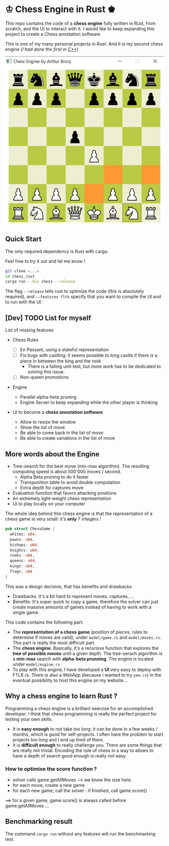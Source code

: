 # ♔ Chess Engine in Rust ♚

This repo contains the code of a **chess engine** fully written in Rust, from scratch, and the UI to interact with it. I would like to keep expanding this project to create a Chess annotation software.

This is one of my many personal projects in Rust. And it is my second chess engine (*I had done the first in [C++](https://github.com/arthurBricq/chess_cpp)*)

![](screenshot.png)


## Quick Start

The only required dependency is Rust with cargo.

Feel free to try it out and let me know !

```bash
git clone <...>
cd chess_rust
cargo run --bin chess --release
```

The flag `--release` tells rust to optimize the code (this is absolutely required), and `--features fltk` specify that you want to compile the UI and to run with the UI.

## [Dev] TODO List for myself

List of missing features

- Chess Rules
  - [ ] En Passant, using a stateful representation
  - [ ] Fix bugs with castling: it seems possible to long castle if there is a piece in between the king and the rook
    - There is a failing unit-test, but more work has to be dedicated to solving this issue.
  - [ ] Non-queen promotions

- Engine
  - Parallel alpha-beta pruning
  - Engine Server to keep expanding while the other player is thinking

- UI to become a **chess annotation software**
  - Allow to resize the window
  - Show the list of move
  - Be able to come back in the list of move
  - Be able to create variations in the list of move

## More words about the Engine

- Tree-search for the best move (min-max algorithm). The resulting computing speed is about 500'000 moves / second.
  - Alpha Beta pruning to do it faster
  - Transposition table to avoid double computation
  - Extra depth for captures move
- Evaluation function that favors attacking positions
- An extremely light-weight chess representation
- UI to play locally on your computer

The whole idea behind this chess engine is that the representation of a chess game is very small: it's **only** 7 integers !

```rust
pub struct ChessGame {
  whites: u64,
  pawns: u64,
  bishops: u64,
  knights: u64,
  rooks: u64,
  queens: u64,
  kings: u64,
  flags: u64
}
```

This was a design decision, that has benefits and drawbacks. 
- Drawbacks: it's a bit hard to represent moves, captures, ...
- Benefits: It's super quick to copy a game, therefore the solver can just create massive amounts of games instead of 
  having to work with a single game.

This code contains the following part:
- The **representation of a chess game** (position of pieces, rules to determine if moves are valid), under `model/game.rs` and `model/moves.rs`. This part is really the most difficult part.
- The **chess engine**. Basically, it's a recursive function that explores the **tree of possible moves** until a given depth. The tree-serach algorithm is a **min-max** search with **alpha-beta prunning**. The engine is located under `model/engine.rs`
- To play with this engine, I have developed a **UI** very easy to deploy with FTLK.rs. There is also a WebApp (because i wanted to try `yew.rs`) in the eventual possibility to host this engine on my website...


## Why a chess engine to learn Rust ? 

Programming a chess engine is a brilliant exercise for an accomplished developer. I think that chess programming is really the perfect project for testing your own skills. 
- It is **easy enough** to not take too long: it can be done in a few weeks / months, which is good for self-projects. I often have the problem to start projects too long and I end up tired of them.
- It is **difficult enough** to really challenge you. There are some things that are really not trivial. Encoding the rule of chess in a way to allows to have a depth of search good enough is really not easy.

### How to optimise the score function ? 

- solver calls game.getAllMoves --> we know the size here.
- for each move, create a new game 
- for each new game, call the solver : if finished, call game.score()

==> for a given game, game.score() is always called before game.getAllMoves ... 

## Benchmarking result

The command `cargo run` without any features will run the benchmarking test.


